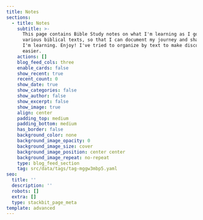```yaml
---
title: Notes
sections:
  - title: Notes
    subtitle: >-
      This page contains Bible Study notes on what I'm learning as I go through
      various biblical texts, so that I can document my journey and share what
      I'm learning. Enjoy! I've tried to organize by text to make discovery
      easier.
    actions: []
    blog_feed_cols: three
    enable_cards: false
    show_recent: true
    recent_count: 0
    show_date: true
    show_categories: false
    show_author: false
    show_excerpt: false
    show_image: true
    align: center
    padding_top: medium
    padding_bottom: medium
    has_border: false
    background_color: none
    background_image_opacity: 0
    background_image_size: cover
    background_image_position: center center
    background_image_repeat: no-repeat
    type: blog_feed_section
    tag: src/data/tags/tag-mggw3mbp5.yaml
seo:
  title: ''
  description: ''
  robots: []
  extra: []
  type: stackbit_page_meta
template: advanced
---
```

